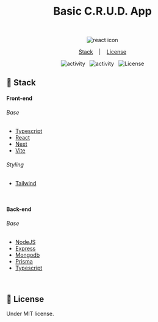 <h1 align="center"> Basic C.R.U.D. App </h1>

<br>

<p align="center">
  <img alt="react icon" src="https://xesque.rocketseat.dev/platform/1654117672768.svg" />
</p>

<p align="center">
  <a href="#-stack">Stack</a> &nbsp;&nbsp;&nbsp;|&nbsp;&nbsp;&nbsp;
  <a href="#memo-license">License</a>
</p>

<p align="center">
  <img alt="activity" src="https://img.shields.io/github/last-commit/Nyyu/basic-crud?labelColor=121214&color=%2349AA26" />
  &nbsp;
  <img alt="activity" src="https://img.shields.io/github/commit-activity/w/Nyyu/basic-crud?labelColor=121214&color=%2349AA26" />
  &nbsp;
  <img alt="License" src="https://img.shields.io/static/v1?label=license&message=MIT&color=49AA26&labelColor=121214" />
</p>

## 🚀 Stack

#### Front-end

###### Base

- [Typescript](https://www.typescriptlang.org/)
- [React](https://reactjs.org/)
- [Next](https://nextjs.org/)
- [Vite](https://vitejs.dev/)

###### Styling

- [Tailwind](https://tailwindcss.com)

<br />

#### Back-end

###### Base

- [NodeJS](https://nodejs.org/en/)
- [Express](https://expressjs.com/)
- [Mongodb](https://www.mongodb.com/)
- [Prisma](https://www.prisma.io/)
- [Typescript](https://www.typescriptlang.org/)

<br />

## :memo: License

Under MIT license.

<br>
